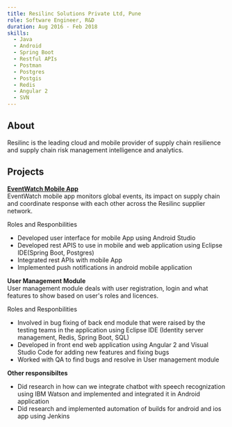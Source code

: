 ```yaml
---
title: Resilinc Solutions Private Ltd, Pune
role: Software Engineer, R&D
duration: Aug 2016 - Feb 2018
skills:
  - Java
  - Android
  - Spring Boot
  - Restful APIs
  - Postman
  - Postgres
  - Postgis
  - Redis
  - Angular 2
  - SVN
---
```


## About
Resilinc is the leading cloud and mobile provider of supply chain resilience and supply chain risk management intelligence and analytics.

## Projects

**[EventWatch Mobile App](https://play.google.com/store/apps/details?id=com.resilinc.resilincapp)**
<br>
EventWatch mobile app monitors global events, its impact on supply chain and coordinate response with each other across the Resilinc supplier network.

Roles and Responbilities
* Developed user interface for mobile App using Android Studio
* Developed rest APIS to use in mobile and web application using Eclipse IDE(Spring Boot, Postgres)	 	
* Integrated rest APIs with mobile App
* Implemented push notifications in android mobile application



**User Management Module**
<br>
User management module deals with user registration, login and what features to show based on user's roles and licences.

Roles and Responbilities
* Involved in bug fixing of back end module that were raised by the testing teams in the application using Eclipse IDE (Identity server management, Redis, Spring Boot, SQL) 
*	Developed in front end web application using Angular 2 and Visual Studio Code for adding new features and fixing bugs
*	Worked with QA to find bugs and resolve in User management module

**Other responsibiltes**
<br>
*	Did research in how can we integrate chatbot with speech recognization using IBM Watson and implemented and integrated it in Android application
*	Did research and implemented automation of builds for android and ios app using Jenkins
